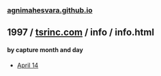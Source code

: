### [agnimahesvara.github.io](agnimahesvara.github.io)

## 1997 / [tsrinc.com](../../../0519970000000000*/) / info / info.html

#### by capture month and day
* [April 14](../0519970414011643)
